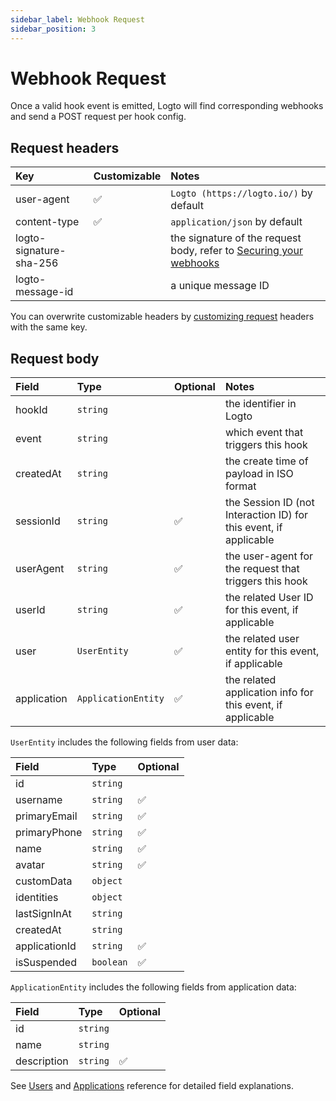 ```yaml
---
sidebar_label: Webhook Request
sidebar_position: 3
---
```


# Webhook Request

Once a valid hook event is emitted, Logto will find corresponding webhooks and send a POST request per hook config.

## Request headers

| Key                     | Customizable | Notes                                                                                             |
| :---------------------- | :----------- | :------------------------------------------------------------------------------------------------ |
| user-agent              | ✅           | `Logto (https://logto.io/)` by default                                                            |
| content-type            | ✅           | `application/json` by default                                                                     |
| logto-signature-sha-256 |              | the signature of the request body, refer to [Securing your webhooks](./securing-your-webhooks.md) |
| logto-message-id        |              | a unique message ID                                                                               |

You can overwrite customizable headers by [customizing request](./configure-webhooks-in-console.md#secure-webhook) headers with the same key.

## Request body

| Field       | Type                | Optional | Notes                                                             |
| :---------- | :------------------ | :------- | :---------------------------------------------------------------- |
| hookId      | `string`            |          | the identifier in Logto                                           |
| event       | `string`            |          | which event that triggers this hook                               |
| createdAt   | `string`            |          | the create time of payload in ISO format                          |
| sessionId   | `string`            | ✅       | the Session ID (not Interaction ID) for this event, if applicable |
| userAgent   | `string`            | ✅       | the user-agent for the request that triggers this hook            |
| userId      | `string`            | ✅       | the related User ID for this event, if applicable                 |
| user        | `UserEntity`        | ✅       | the related user entity for this event, if applicable             |
| application | `ApplicationEntity` | ✅       | the related application info for this event, if applicable        |

`UserEntity` includes the following fields from user data:

| Field         | Type      | Optional |
| :------------ | :-------- | :------- |
| id            | `string`  |          |
| username      | `string`  | ✅       |
| primaryEmail  | `string`  | ✅       |
| primaryPhone  | `string`  | ✅       |
| name          | `string`  | ✅       |
| avatar        | `string`  | ✅       |
| customData    | `object`  |          |
| identities    | `object`  |          |
| lastSignInAt  | `string`  |          |
| createdAt     | `string`  |          |
| applicationId | `string`  | ✅       |
| isSuspended   | `boolean` | ✅       |

`ApplicationEntity` includes the following fields from application data:

| Field       | Type     | Optional |
| :---------- | :------- | :------- |
| id          | `string` |          |
| name        | `string` |          |
| description | `string` | ✅       |

See [Users](/docs/references/users/) and [Applications](/docs/references/applications/) reference for detailed field explanations.
